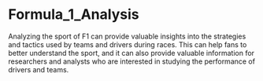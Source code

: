 # Formula_1_Analysis
Analyzing the sport of F1 can provide valuable insights into the strategies and tactics used by teams and drivers during races. This can help fans to better understand the sport, and it can also provide valuable information for researchers and analysts who are interested in studying the performance of drivers and teams.
